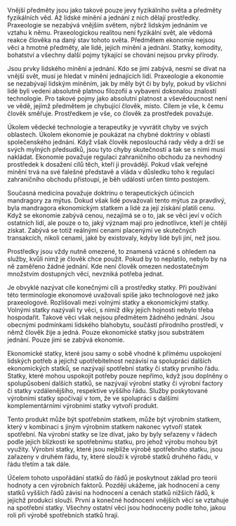 Vnější předměty jsou jako takové pouze jevy fyzikálního světa a předměty fyzikálních věd. Až lidské mínění a jednání z nich dělají prostředky. Praxeologie se nezabývá vnějším světem, nýbrž lidským jednáním ve vztahu k němu. Praxeologickou realitou není fyzikální svět, ale vědomá reakce člověka na daný stav tohoto světa. Předmětem ekonomie nejsou věci a hmotné předměty, ale lidé, jejich mínění a jednání. Statky, komodity, bohatství a všechny další pojmy týkající se chování nejsou prvky přírody.

Jsou prvky lidského mínění a jednání. Kdo se jimi zabývá, nesmí se dívat na vnější svět, musí je hledat v mínění jednajících lidí. Praxeologie a ekonomie se nezabývají lidským míněním, jak by měly být či by byly, pokud by všichni lidé byli vedeni absolutně platnou filozofií a vybaveni dokonalou znalostí technologie. Pro takové pojmy jako absolutní platnost a vševědoucnost není ve vědě, jejímž předmětem je chybující člověk, místo. Cílem je vše, k čemu člověk směřuje. Prostředkem je vše, co člověk za prostředek považuje.

Úkolem vědecké technologie a terapeutiky je vyvrátit chyby ve svých oblastech. Úkolem ekonomie je poukázat na chybné doktríny v oblasti společenského jednání. Když však člověk neposlouchá rady vědy a drží se svých mylných předsudků, jsou tyto chyby skutečností a tak se s nimi musí nakládat. Ekonomie považuje regulaci zahraničního obchodu za nevhodný prostředek k dosažení cílů těch, kteří ji provádějí. Pokud však veřejné mínění trvá na své falešné představě a vláda v důsledku toho k regulaci zahraničního obchodu přistoupí, je běh událostí určen tímto postojem.

Současná medicína považuje doktrínu o terapeutických účincích mandragory za mýtus. Dokud však lidé považovali tento mýtus za pravdivý, byla mandragora ekonomickým statkem a lidé za její získání platili cenu. Když se ekonomie zabývá cenou, nezajímá se o to, jak se věci jeví v očích ostatních lidí, ale pouze o to, jaký význam mají pro jednotlivce, kteří je chtějí získat. Zabývá se totiž reálnými cenami placenými ve skutečných transakcích, nikoli cenami, jaké by existovaly, kdyby lidé byli jiní, než jsou.

Prostředky jsou vždy nutně omezené, to znamená vzácné s ohledem na služby, kvůli nimž je člověk chce použít. Pokud by to neplatilo, nebylo by na ně zaměřeno žádné jednání. Kde není člověk omezen nedostatečným množstvím dostupných věcí, nevzniká potřeba jednat.

Je obvyklé nazývat cíle konečnými cíli a prostředky statky. Při používání této terminologie ekonomové uvažovali spíše jako technologové než jako praxeologové. Rozlišovali mezi volnými statky a ekonomickými statky. Volnými statky nazývali ty věci, s nimiž díky jejich hojnosti nebylo třeba hospodařit. Takové věci však nejsou předmětem žádného jednání. Jsou obecnými podmínkami lidského blahobytu, součástí přírodního prostředí, v němž člověk žije a jedná. Pouze ekonomické statky jsou substrátem jednání. Pouze jimi se zabývá ekonomie.

Ekonomické statky, které jsou samy o sobě vhodné k přímému uspokojení lidských potřeb a jejichž upotřebitelnost nezávisí na spolupráci dalších ekonomických statků, se nazývají spotřební statky či statky prvního řádu. Statky, které mohou uspokojit potřeby pouze nepřímo, když jsou doplněny o spolupůsobení dalších statků, se nazývají výrobní statky či výrobní factory či statky vzdálenějšího, respektive vyššího řádu. Služby poskytované výrobními statky spočívají v tom, že ve spolupráci s dalšími komplementárními výrobními statky vytvoří produkt.

Tento produkt může být spotřebním statkem, může být výrobním statkem, který v kombinaci s jiným výrobním statkem nakonec vytvoří statek spotřební. Na výrobní statky se lze dívat, jako by byly seřazeny v řádech podle jejich blízkosti ke spotřebnímu statku, pro jehož výrobu mohou být využity. Výrobní statky, které jsou nejblíže výrobě spotřebního statku, jsou zařazeny v druhém řádu, ty, které slouží k výrobě statků druhého řádu, v řádu třetím a tak dále.

Účelem tohoto uspořádání statků do řádů je poskytnout základ pro teorii hodnoty a cen výrobních faktorů. Později ukážeme, jak hodnocení a ceny statků vyšších řádů závisí na hodnocení a cenách statků nižších řádů, k jejichž produkci slouží. První a konečné hodnocení vnějších věcí se vztahuje na spotřební statky. Všechny ostatní věci jsou hodnoceny podle toho, jakou roli při výrobě spotřebních statků hrají.